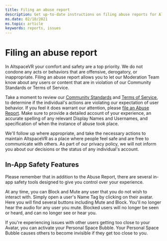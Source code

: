 ```yaml
---
title: Filing an abuse report
description: Get up-to-date instructions on filing abuse reports for AltspaceVR.
ms.date: 02/10/2021
ms.topic: article
keywords: reports, issues
---
```


# Filing an abuse report

In AltspaceVR your comfort and safety are a top priority. We do not condone any acts or behaviors that are offensive, derogatory, or inappropriate. Filing an abuse report allows you to let our Moderation Team know about any users or content that are in violation of our Community Standards or Terms of Service.

Take a moment to review our [Community Standards](community-standards.md) and [Terms of Service](https://altvr.com/terms-of-service/#:~:text=1%20Consideration.%20AltVR%20currently%20provides%20free%20access%20to,...%205%20Eligibility.%20...%206%20Additional%20Terms.%20), to determine if the individual's actions are violating our expectation of user behavior. If you feel it does warrant our attention, please [file an Abuse Report](https://help.altvr.com/hc/requests/new?ticket_form_id=360000032154). Make sure to provide a detailed account of your experience, an accurate spelling of any relevant Display Names and Usernames, and specification of when the instance of abuse took place. 

We'll follow up where appropriate, and take the necessary actions to maintain AltspaceVR as a place where people feel safe and are free to communicate with others. As part of our privacy policy, we will not inform you about our decisions or the status of any individual's account.

## In-App Safety Features

Please remember that in addition to the Abuse Report, there are several in-app safety tools designed to give you control over your experience. 

At any time, you can Block and Mute any user that you do not wish to interact with. Simply open a user's Name Tag by clicking on their avatar. Here you will find several buttons including Mute and Block. You'll no longer hear the audio for any user you mute. Blocked users will no longer be seen or heard, and can no longer see or hear you. 

If you're experiencing issues with other users getting too close to your Avatar, you can activate your Personal Space Bubble. Your Personal Space Bubble causes others to become invisible if they get too close to you. 